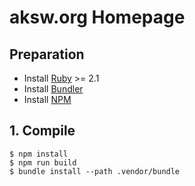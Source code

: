 # aksw.org Homepage

## Preparation

- Install [Ruby](https://www.ruby-lang.org/) >= 2.1
- Install [Bundler](https://bundler.io/)
- Install [NPM](https://www.npmjs.com/)

## 1. Compile

    $ npm install
    $ npm run build
    $ bundle install --path .vendor/bundle

